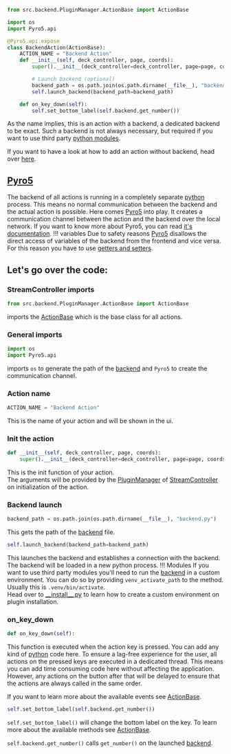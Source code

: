 ```python title="BackendAction.py"
from src.backend.PluginManager.ActionBase import ActionBase

import os
import Pyro5.api

@Pyro5.api.expose
class BackendAction(ActionBase):
    ACTION_NAME = "Backend Action"
    def __init__(self, deck_controller, page, coords):
        super().__init__(deck_controller=deck_controller, page=page, coords=coords)

        # Launch backend (optional)
        backend_path = os.path.join(os.path.dirname(__file__), "backend.py")
        self.launch_backend(backend_path=backend_path)

    def on_key_down(self):
        self.set_bottom_label(self.backend.get_number())
```

As the name implies, this is an action with a backend, a dedicated backend to be exact.
Such a backend is not always necessary, but required if you want to use third party [python modules](https://pypi.org/).

If you want to have a look at how to add an action without backend, head over [here](../modify_template/add_simple_action.md).

## [Pyro5](https://pyro5.readthedocs.io/en/latest/)
The backend of all actions is running in a completely separate [python](https://pypi.org/) process. This means no normal communication between the backend and the actual action is possible. Here comes [Pyro5](https://pyro5.readthedocs.io/en/latest/) into play. It creates a communication channel between the action and the backend over the local network. If you want to know more about Pyro5, you can read [it's documentation](https://pyro5.readthedocs.io/en/latest/).
!!! variables
    Due to safety reasons [Pyro5](https://pyro5.readthedocs.io/en/latest/) disallows the direct access of variables of the backend from the frontend and vice versa. For this reason you have to use [getters and setters](https://medium.com/@pijpijani/understanding-property-in-python-getters-and-setters-b65b0eee62f9).

## Let's go over the code:

### StreamController imports
```python
from src.backend.PluginManager.ActionBase import ActionBase
```
imports the [ActionBase]() which is the base class for all actions.

### General imports
```python
import os
import Pyro5.api
```
imports `os` to generate the path of the [backend](backend_py.md) and `Pyro5` to create the communication channel.

### Action name
```python
ACTION_NAME = "Backend Action"
```
This is the name of your action and will be shown in the ui.

### Init the action
```python
def __init__(self, deck_controller, page, coords):
    super().__init__(deck_controller=deck_controller, page=page, coords=coords)
```
This is the init function of your action.  
The arguments will be provided by the [PluginManager](https://github.com/Core447/StreamController/blob/main/src/backend/PluginManager/PluginManager.py) of [StreamController](https://github.com/Core447/StreamController) on initialization of the action.

### Backend launch
```python
backend_path = os.path.join(os.path.dirname(__file__), "backend.py")
```
This gets the path of the [backend](backend_py.md) file.
```python
self.launch_backend(backend_path=backend_path)
```
This launches the backend and establishes a connection with the backend.  
The backend will be loaded in a new python process.
!!! Modules
    If you want to use third party modules you'll need to run the [backend](backend_py.md) in a custom environment. You can do so by providing `venv_activate_path` to the method. Usually this is `.venv/bin/activate`.  
    Head over to [\_\_install\_\_.py](__install___py.md) to learn how to create a custom environment on plugin installation.

### on_key_down
```python
def on_key_down(self):
```
This function is executed when the action key is pressed.
You can add any kind of [python](https://www.python.org) code here.
To ensure a lag-free experience for the user, all actions on the pressed keys are executed in a dedicated thread. This means you can add time consuming code here without affecting the application. However, any actions on the button after that will be delayed to ensure that the actions are always called in the same order.

If you want to learn more about the available events see [ActionBase]().

```python
self.set_bottom_label(self.backend.get_number())
```
`self.set_bottom_label()` will change the bottom label on the key. To learn more about the available methods see [ActionBase]().

`self.backend.get_number()` calls `get_number()` on the launched [backend](backend_py.md).